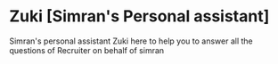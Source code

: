 # Zuki [Simran's Personal assistant]
Simran's personal assistant Zuki here to help you to answer all the questions of Recruiter on behalf of simran
